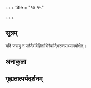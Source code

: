+++
title = "१४ १५"

+++
## सूत्रम्
यदि जरायु न पतेदेवंविहिताभिरेवाद्भिरुत्तराभ्यामवोक्षेत्।
## अनाकुला

## गृह्यतात्पर्यदर्शनम्



